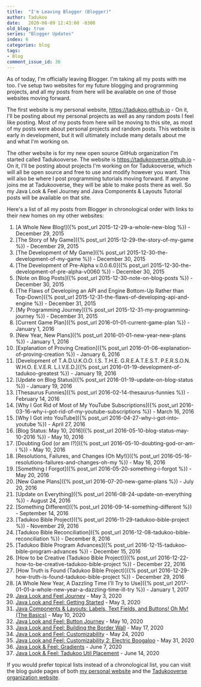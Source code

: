 ```yaml
---
title:  "I'm Leaving Blogger (Blogger)"
author: Tadukoo
date:   2020-08-09 12:43:00 -0300
old_blog: true
series: "Blogger Updates"
index: 6
categories: blog
tags: 
- Blog
comment_issue_id: 30
---
```

As of today, I'm officially leaving Blogger. I'm taking all my posts with me too. I've setup two websites for my future blogging and programming projects, and all my posts from here will be available on one of those 
websites moving forward.

The first website is my personal website, https://tadukoo.github.io - On it, I'll be posting about my personal projects as well as any random posts I feel like posting. Most of my posts from here will be moving to this 
site, as most of my posts were about personal projects and random posts. This website is early in development, but it will ultimately include many details about me and what I'm working on.

The other website is for my new open source GitHub organization I'm started called Tadukooverse. The website is https://tadukooverse.github.io - On it, I'll be posting about projects I'm working on for Tadukooverse, which 
will all be open source and free to use and modify however you want. This will also be where I post programming tutorials moving forward. If anyone joins me at Tadukooverse, they will be able to make posts there as well. 
So my Java Look & Feel Journey and Java Components & Layouts Tutorial posts will be available on that site.

Here's a list of all my posts from Blogger in chronological order with links to their new homes on my other websites:
1. [A Whole New Blog!]({% post_url 2015-12-29-a-whole-new-blog %}) - December 29, 2015
2. [The Story of My Game]({% post_url 2015-12-29-the-story-of-my-game %}) - December 29, 2015
3. [The Development of My Game]({% post_url 2015-12-30-the-development-of-my-game %}) - December 30, 2015
4. [The Development of Pre-Alpha v.0.0.6.0]({% post_url 2015-12-30-the-development-of-pre-alpha-v0060 %}) - December 30, 2015
5. [Note on Blog Posts]({% post_url 2015-12-30-note-on-blog-posts %}) - December 30, 2015
6. [The Flaws of Developing an API and Engine Bottom-Up Rather than Top-Down]({% post_url 2015-12-31-the-flaws-of-developing-api-and-engine %}) - December 31, 2015
7. [My Programming Journey]({% post_url 2015-12-31-my-programming-journey %}) - December 31, 2015
8. [Current Game Plan]({% post_url 2016-01-01-current-game-plan %}) - January 1, 2016
9. [New Year, New Plans]({% post_url 2016-01-01-new-year-new-plans %}) - January 1, 2016
10. [Explanation of Proving Creation]({% post_url 2016-01-06-explanation-of-proving-creation %}) - January 6, 2016
11. [Development of T.A.D.U.K.O.O. I.S. T.H.E. G.R.E.A.T.E.S.T. P.E.R.S.O.N. W.H.O. E.V.E.R. L.I.V.E.D.]({% post_url 2016-01-19-development-of-tadukoo-greatest %}) - January 19, 2016
12. [Update on Blog Status]({% post_url 2016-01-19-update-on-blog-status %}) - January 19, 2016
13. [Thesaurus Funnies]({% post_url 2016-02-14-thesaurus-funnies %}) - February 14, 2016
14. [Why I Got Rid of Most of My YouTube Subscriptions]({% post_url 2016-03-16-why-i-got-rid-of-my-youtube-subscriptions %}) - March 16, 2016
15. [Why I Got into YouTube]({% post_url 2016-04-27-why-i-got-into-youtube %}) - April 27, 2016
16. [Blog Status: May 10, 2016]({% post_url 2016-05-10-blog-status-may-10-2016 %}) - May 10, 2016
17. [Doubting God (or am I?)]({% post_url 2016-05-10-doubting-god-or-am-i %}) - May 10, 2016
18. [Resolutions, Failures, and Changes (Oh My!)]({% post_url 2016-05-16-resolutions-failures-and-changes-oh-my %}) - May 16, 2016
19. [Something I Forgot]({% post_url 2016-05-20-something-i-forgot %}) - May 20, 2016
20. [New Game Plans]({% post_url 2016-07-20-new-game-plans %}) - July 20, 2016
21. [Update on Everything]({% post_url 2016-08-24-update-on-everything %}) - August 24, 2016
22. [Something Different]({% post_url 2016-09-14-something-different %}) - September 14, 2016
23. [Tadukoo Bible Project]({% post_url 2016-11-29-tadukoo-bible-project %}) - November 29, 2016
24. [Tadukoo Bible Reconciliation]({% post_url 2016-12-08-tadukoo-bible-reconciliation %}) - December 8, 2016
25. [Tadukoo Bible Program Advances]({% post_url 2016-12-15-tadukoo-bible-program-advances %}) - December 15, 2016
26. [How to be Creative (Tadukoo Bible Project)]({% post_url 2016-12-22-how-to-be-creative-tadukoo-bible-project %}) - December 22, 2016
27. [How Truth is Found (Tadukoo Bible Project)]({% post_url 2016-12-29-how-truth-is-found-tadukoo-bible-project %}) - December 29, 2016
28. [A Whole New Year, A Dazzling Time I'll Try to Use]({% post_url 2017-01-01-a-whole-new-year-a-dazzling-time-ill-try %}) - January 1, 2017
29. [Java Look and Feel Journey](https://tadukooverse.github.io/blog/2020/05/03/java-look-and-feel-journey.html) - May 3, 2020
30. [Java Look and Feel: Getting Started](https://tadukooverse.github.io/blog/2020/05/03/java-look-and-feel-getting-started.html) - May 3, 2020
31. [Java Components & Layouts: Labels, Text Fields, and Buttons! Oh My! (The Basics)](https://tadukooverse.github.io/blog/2020/05/10/java-components-layouts-labels-text.html) - May 10, 2020
32. [Java Look and Feel: Button Journey](https://tadukooverse.github.io/blog/2020/05/10/java-look-and-feel-button-journey.html) - May 10, 2020
33. [Java Look and Feel: Building the Border Wall](https://tadukooverse.github.io/blog/2020/05/17/java-look-and-feel-building-border-wall.html) - May 17, 2020
34. [Java Look and Feel: Customizability](https://tadukooverse.github.io/blog/2020/05/24/java-look-and-feel-customizability.html) - May 24, 2020
35. [Java Look and Feel: Customizability 2: Electric Boogaloo](https://tadukooverse.github.io/blog/2020/05/31/java-look-and-feel-customizability-2.html) - May 31, 2020
36. [Java Look & Feel: Gradients](https://tadukooverse.github.io/blog/2020/06/07/java-look-feel-gradients.html) - June 7, 2020
37. [Java Look & Feel: Tadukoo Util Placement](https://tadukooverse.github.io/blog/2020/06/14/java-look-feel-tadukoo-util-placement.html) - June 14, 2020

If you would prefer topical lists instead of a chronological list, you can visit the blog guide pages of both 
[my personal website](/blog_guide.html) and the [Tadukooverse organization website](https://tadukooverse.github.io/blog_guide.html).
